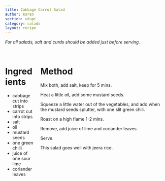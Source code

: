 ```yaml
---
title: Cabbage Carrot Salad
author: Karen
section: udupi
category: salads
layout: recipe
---
```

_For all salads, salt and curds should be added just before serving._


<br>
<div class='columns'> <div class='column is-one-third p-3' markdown='1'>

# Ingredients

* cabbage cut into strips
* carrot cut into strips
* salt
* oil 
* mustard seeds
* one green chilli
* juice of one sour lime
* coriander leaves



</div> <div class='column is-two-thirds p-3' markdown='1'>

# Method

Mix both, add salt, keep for 5 mins.

Heat a little oil, add some mustard seeds.

Squeeze a little water out of the vegetables, and add when the mustard seeds splutter, with one slit green chili.

Roast on a high flame 1-2 mins.

Remove, add juice of lime and coriander leaves.

Serve.

This salad goes well with jeera rice.



</div> </div>